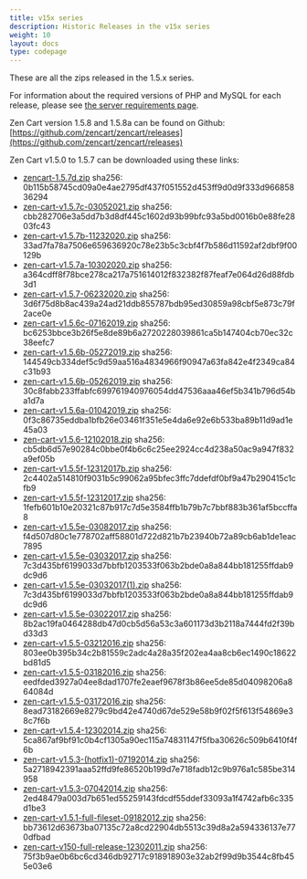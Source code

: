 ```yaml
---
title: v15x series
description: Historic Releases in the v15x series
weight: 10
layout: docs
type: codepage
---
```


These are all the zips released in the 1.5.x series.

For information about the required versions of PHP and MySQL for each release, please see [the server requirements page](/user/first_steps/server_requirements/).

Zen Cart version 1.5.8 and 1.5.8a can be found on Github: [https://github.com/zencart/zencart/releases](https://github.com/zencart/zencart/releases)

Zen Cart v1.5.0 to 1.5.7 can be downloaded using these links:
- [zencart-1.5.7d.zip](/history/release-zips/15x-series/zencart-1.5.7d.zip) sha256: 0b115b58745cd09a0e4ae2795df437f051552d453ff9d0d9f333d96685836294
- [zen-cart-v1.5.7c-03052021.zip](/history/release-zips/15x-series/zen-cart-v1.5.7c-03052021.zip) sha256: cbb282706e3a5dd7b3d8df445c1602d93b99bfc93a5bd0016b0e88fe2803fc43
- [zen-cart-v1.5.7b-11232020.zip](/history/release-zips/15x-series/zen-cart-v1.5.7b-11232020.zip) sha256: 33ad7fa78a7506e659636920c78e23b5c3cbf4f7b586d11592af2dbf9f00129b
- [zen-cart-v1.5.7a-10302020.zip](/history/release-zips/15x-series/zen-cart-v1.5.7a-10302020.zip) sha256: a364cdff8f78bce278ca217a751614012f832382f87feaf7e064d26d88fdb3d1
- [zen-cart-v1.5.7-06232020.zip](/history/release-zips/15x-series/zen-cart-v1.5.7-06232020.zip) sha256: 3d6f75d8b8ac439a24ad21ddb855787bdb95ed30859a98cbf5e873c79f2ace0e
- [zen-cart-v1.5.6c-07162019.zip](/history/release-zips/15x-series/zen-cart-v1.5.6c-07162019.zip) sha256: bc6253bbce3b26f5e8de89b6a2720228039861ca5b147404cb70ec32c38eefc7
- [zen-cart-v1.5.6b-05272019.zip](/history/release-zips/15x-series/zen-cart-v1.5.6b-05272019.zip) sha256: 144549cb334def5c9d59aa516a4834966f90947a63fa842e4f2349ca84c31b93
- [zen-cart-v1.5.6b-05262019.zip](/history/release-zips/15x-series/zen-cart-v1.5.6b-05262019.zip) sha256: 30c8fabb233ffabfc699761940976054dd47536aaa46ef5b341b796d54ba1d7a
- [zen-cart-v1.5.6a-01042019.zip](/history/release-zips/15x-series/zen-cart-v1.5.6a-01042019.zip) sha256: 0f3c86735eddba1bfb26e03461f351e5e4da6e92e6b533ba89b11d9ad1e45a03
- [zen-cart-v1.5.6-12102018.zip](/history/release-zips/15x-series/zen-cart-v1.5.6-12102018.zip) sha256: cb5db6d57e90284c0bbe0f4b6c6c25ee2924cc4d238a50ac9a947f832a9ef05b
- [zen-cart-v1.5.5f-12312017b.zip](/history/release-zips/15x-series/zen-cart-v1.5.5f-12312017b.zip) sha256: 2c4402a514810f9031b5c99062a95bfec3ffc7ddefdf0bf9a47b290415c1cfb9
- [zen-cart-v1.5.5f-12312017.zip](/history/release-zips/15x-series/zen-cart-v1.5.5f-12312017.zip) sha256: 1fefb601b10e20321c87b917c7d5e3584ffb1b79b7c7bbf883b361af5bccffa8
- [zen-cart-v1.5.5e-03082017.zip](/history/release-zips/15x-series/zen-cart-v1.5.5e-03082017.zip) sha256: f4d507d80c1e778702aff58801d722d821b7b23940b72a89cb6ab1de1eac7895
- [zen-cart-v1.5.5e-03032017.zip](/history/release-zips/15x-series/zen-cart-v1.5.5e-03032017.zip) sha256: 7c3d435bf6199033d7bbfb1203533f063b2bde0a8a844bb181255ffdab9dc9d6
- [zen-cart-v1.5.5e-03032017(1).zip](/history/release-zips/15x-series/zen-cart-v1.5.5e-03032017(1).zip) sha256: 7c3d435bf6199033d7bbfb1203533f063b2bde0a8a844bb181255ffdab9dc9d6
- [zen-cart-v1.5.5e-03022017.zip](/history/release-zips/15x-series/zen-cart-v1.5.5e-03022017.zip) sha256: 8b2ac19fa0464288db47d0cb5d56a53c3a601173d3b2118a7444fd2f39bd33d3
- [zen-cart-v1.5.5-03212016.zip](/history/release-zips/15x-series/zen-cart-v1.5.5-03212016.zip) sha256: 803ee0b395b34c2b81559c2adc4a28a35f202ea4aa8cb6ec1490c18622bd81d5
- [zen-cart-v1.5.5-03182016.zip](/history/release-zips/15x-series/zen-cart-v1.5.5-03182016.zip) sha256: eedfded3927a04ee8dad1707fe2eaef9678f3b86ee5de85d04098206a864084d
- [zen-cart-v1.5.5-03172016.zip](/history/release-zips/15x-series/zen-cart-v1.5.5-03172016.zip) sha256: 8ead73182669e8279c9bd42e4740d67de529e58b9f02f5f613f54869e38c7f6b
- [zen-cart-v1.5.4-12302014.zip](/history/release-zips/15x-series/zen-cart-v1.5.4-12302014.zip) sha256: 5ca867af9bf91c0b4cf1305a90ec115a74831147f5fba30626c509b6410f4f6b
- [zen-cart-v1.5.3-(hotfix1)-07192014.zip](/history/release-zips/15x-series/zen-cart-v1.5.3-(hotfix1)-07192014.zip) sha256: 5a2718942391aaa52ffd9fe86520b199d7e718fadb12c9b976a1c585be314958
- [zen-cart-v1.5.3-07042014.zip](/history/release-zips/15x-series/zen-cart-v1.5.3-07042014.zip) sha256: 2ed48479a003d7b651ed55259143fdcdf55ddef33093a1f4742afb6c335d1be3
- [zen-cart-v1.5.1-full-fileset-09182012.zip](/history/release-zips/15x-series/zen-cart-v1.5.1-full-fileset-09182012.zip) sha256: bb73612d63673ba07135c72a8cd22904db5513c39d8a2a594336137e770dfbad
- [zen-cart-v150-full-release-12302011.zip](/history/release-zips/15x-series/zen-cart-v150-full-release-12302011.zip) sha256: 75f3b9ae0b6bc6cd346db92717c918918903e32ab2f99d9b3544c8fb455e03e6
